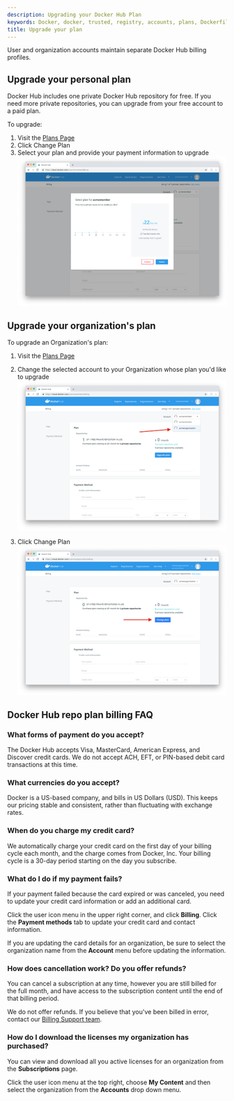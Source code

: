 ```yaml
---
description: Upgrading your Docker Hub Plan
keywords: Docker, docker, trusted, registry, accounts, plans, Dockerfile, Docker Hub, webhooks, docs, documentation
title: Upgrade your plan
---
```


User and organization accounts maintain separate Docker Hub billing profiles.

## Upgrade your personal plan

Docker Hub includes one private Docker Hub repository for free. If you need
more private repositories, you can upgrade from your free account to a paid
plan.

To upgrade:
1. Visit the [Plans Page](https://hub.docker.com/account/billing-plans/)
2. Click Change Plan
3. Select your plan and provide your payment information to upgrade ![Upgrade Plan](images/index-upgrade-plan.png)

## Upgrade your organization's plan

To upgrade an Organization's plan:

1. Visit the [Plans Page](https://hub.docker.com/account/billing-plans/)
2. Change the selected account to your Organization whose plan you'd like to upgrade ![Change Account](images/upgrade-change-account.png)

3. Click Change Plan ![Change Plan](images/upgrade-change-plan.png)


## Docker Hub repo plan billing FAQ

### What forms of payment do you accept?

The Docker Hub accepts Visa, MasterCard, American Express, and Discover credit
cards. We do not accept ACH, EFT, or PIN-based debit card transactions at this
time.

### What currencies do you accept?

Docker is a US-based company, and bills in US Dollars (USD). This keeps our
pricing stable and consistent, rather than fluctuating with exchange rates.

### When do you charge my credit card?

We automatically charge your credit card on the first day of your billing cycle
each month, and the charge comes from Docker, Inc. Your billing cycle is a
30-day period starting on the day you subscribe.

### What do I do if my payment fails?

If your payment failed because the card expired or was canceled, you need to
update your credit card information or add an additional card.

Click the user icon menu in the upper right corner, and click
**Billing**. Click the **Payment methods** tab to update your credit card and
contact information.

If you are updating the card details for an organization, be sure to select the
organization name from the **Account** menu before updating the information.

### How does cancellation work? Do you offer refunds?

You can cancel a subscription at any time, however you are still billed
for the full month, and have access to the subscription content until the end of
that billing period.

We do not offer refunds. If you believe that you've been billed in error,
contact our [Billing Support team](mailto:billing@docker.com).

### How do I download the licenses my organization has purchased?

You can view and download all you active licenses for an organization from the
**Subscriptions** page.

Click the user icon menu at the top right, choose **My Content** and then
select the organization from the **Accounts** drop down menu.
